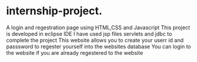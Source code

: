 # internship-project.

A login and regestration page using HTML,CSS and Javascript This project is developed in eclipse IDE I have used jsp files servlets and jdbc to complete the project This website allows you to create your userr id and passsword to regester yourself into the websites database You can login to the website if you are already regestered to the website
